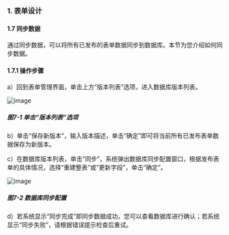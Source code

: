 ### 1. 表单设计

#### 1.7 同步数据

通过同步数据，可以将所有已发布的表单数据同步到数据库。本节为您介绍如何同步数据。

#### 1.7.1 操作步骤

a）回到表单管理界面，单击上方“版本列表”选项，进入数据库版本列表。

![image](https://user-images.githubusercontent.com/79617492/183357188-c500fdc9-2add-4d6c-a0b6-d597d403247b.png)

##### 图7-1 单击“版本列表”选项

b）单击“保存新版本”，输入版本描述，单击“确定”即可将当前所有已发布表单数据保存为新版本。

c）在数据库版本列表，单击“同步”，系统弹出数据库同步配置窗口，根据发布表单的具体情况，选择“重建整表”或“更新字段”，单击“确定”。

![image](https://user-images.githubusercontent.com/79617492/183357203-730e2847-3dd0-4747-9ac7-8573bec71633.png)

##### 图7-2 数据库同步配置

d）若系统显示“同步完成”即同步数据成功，您可以查看数据库进行确认；若系统显示“同步失败”，请根据错误提示检查后重试。
